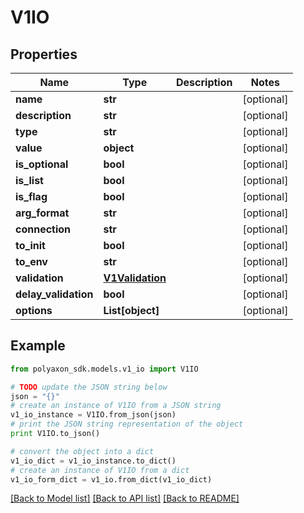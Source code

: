 # V1IO


## Properties
Name | Type | Description | Notes
------------ | ------------- | ------------- | -------------
**name** | **str** |  | [optional] 
**description** | **str** |  | [optional] 
**type** | **str** |  | [optional] 
**value** | **object** |  | [optional] 
**is_optional** | **bool** |  | [optional] 
**is_list** | **bool** |  | [optional] 
**is_flag** | **bool** |  | [optional] 
**arg_format** | **str** |  | [optional] 
**connection** | **str** |  | [optional] 
**to_init** | **bool** |  | [optional] 
**to_env** | **str** |  | [optional] 
**validation** | [**V1Validation**](V1Validation.md) |  | [optional] 
**delay_validation** | **bool** |  | [optional] 
**options** | **List[object]** |  | [optional] 

## Example

```python
from polyaxon_sdk.models.v1_io import V1IO

# TODO update the JSON string below
json = "{}"
# create an instance of V1IO from a JSON string
v1_io_instance = V1IO.from_json(json)
# print the JSON string representation of the object
print V1IO.to_json()

# convert the object into a dict
v1_io_dict = v1_io_instance.to_dict()
# create an instance of V1IO from a dict
v1_io_form_dict = v1_io.from_dict(v1_io_dict)
```
[[Back to Model list]](../README.md#documentation-for-models) [[Back to API list]](../README.md#documentation-for-api-endpoints) [[Back to README]](../README.md)


